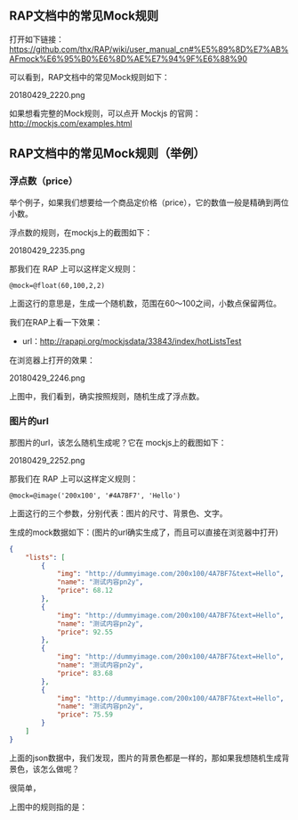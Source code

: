 
## RAP文档中的常见Mock规则

打开如下链接：<https://github.com/thx/RAP/wiki/user_manual_cn#%E5%89%8D%E7%AB%AFmock%E6%95%B0%E6%8D%AE%E7%94%9F%E6%88%90>

可以看到，RAP文档中的常见Mock规则如下：

20180429_2220.png


如果想看完整的Mock规则，可以点开 Mockjs 的官网：<http://mockjs.com/examples.html>




## RAP文档中的常见Mock规则（举例）

### 浮点数（price）

举个例子，如果我们想要给一个商品定价格（price），它的数值一般是精确到两位小数。

浮点数的规则，在mockjs上的截图如下：

20180429_2235.png

那我们在 RAP 上可以这样定义规则：

```
@mock=@float(60,100,2,2)
```

上面这行的意思是，生成一个随机数，范围在60～100之间，小数点保留两位。


我们在RAP上看一下效果：

- url：<http://rapapi.org/mockjsdata/33843/index/hotListsTest>

在浏览器上打开的效果：

20180429_2246.png

上图中，我们看到，确实按照规则，随机生成了浮点数。


### 图片的url

那图片的url，该怎么随机生成呢？它在 mockjs上的截图如下：


20180429_2252.png

那我们在 RAP 上可以这样定义规则：


```
@mock=@image('200x100', '#4A7BF7', 'Hello')
```


上面这行的三个参数，分别代表：图片的尺寸、背景色、文字。

生成的mock数据如下：(图片的url确实生成了，而且可以直接在浏览器中打开)

```json
{
    "lists": [
        {
            "img": "http://dummyimage.com/200x100/4A7BF7&text=Hello",
            "name": "测试内容pn2y",
            "price": 68.12
        },
        {
            "img": "http://dummyimage.com/200x100/4A7BF7&text=Hello",
            "name": "测试内容pn2y",
            "price": 92.55
        },
        {
            "img": "http://dummyimage.com/200x100/4A7BF7&text=Hello",
            "name": "测试内容pn2y",
            "price": 83.68
        },
        {
            "img": "http://dummyimage.com/200x100/4A7BF7&text=Hello",
            "name": "测试内容pn2y",
            "price": 75.59
        }
    ]
}
```


上面的json数据中，我们发现，图片的背景色都是一样的，那如果我想随机生成背景色，该怎么做呢？

很简单，











上图中的规则指的是：

> 










